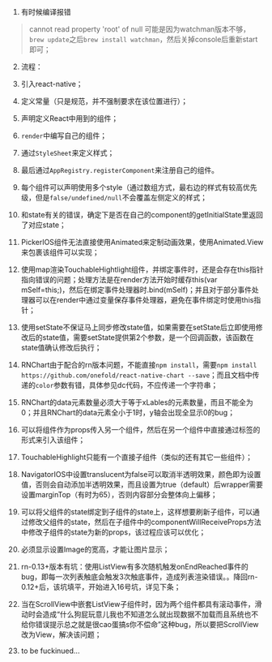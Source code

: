 1. 有时候编译报错
> cannot read property 'root' of null
可能是因为watchman版本不够，`brew update`之后`brew install watchman`，然后关掉console后重新start即可；

2. 流程：
  1. 引入react-native；
  2. 定义常量（只是规范，并不强制要求在该位置进行）；
  3. 声明定义React中用到的组件；
  4. `render`中编写自己的组件；
  5. 通过`StyleSheet`来定义样式；
  6. 最后通过`AppRegistry.registerComponent`来注册自己的组件。

3. 每个组件可以声明使用多个style（通过数组方式，最右边的样式有较高优先级，但是`false/undefined/null`不会覆盖左侧定义的样式；

4. 和state有关的错误，确定下是否在自己的component的getInitialState里返回了对应state；

5. PickerIOS组件无法直接使用Animated来定制动画效果，使用Animated.View来包裹该组件可以实现；

6. 使用map渲染TouchableHightlight组件，并绑定事件时，还是会存在this指针指向错误的问题；处理方法是在render方法开始时缓存this(var mSelf=this;)，然后在绑定事件处理器时.bind(mSelf)；并且对于部分事件处理器可以在render中通过变量保存事件处理器，避免在事件绑定时使用this指针；

7. 使用setState不保证马上同步修改state值，如果需要在setState后立即使用修改后的state值，需要setState提供第2个参数，是一个回调函数，该函数在state值确认修改后执行；

8. RNChart由于配合的rn版本问题，不能直接`npm install`，需要`npm install https://github.com/onefold/react-native-chart --save`；而且文档中传递的`color`参数有错，具体参见dc代码，不应传递一个字符串；

9. RNChart的data元素数量必须大于等于xLables的元素数量，而且不能全为0；并且RNChart的data元素全小于1时，y轴会出现全显示0的bug；

10. 可以将组件作为props传入另一个组件，然后在另一个组件中直接通过标签的形式来引入该组件；

11. TouchableHighlight只能有一个直接子组件（类似的还有其它一些组件）；

12. NavigatorIOS中设置translucent为false可以取消半透明效果，颜色即为设置值，否则会自动添加半透明效果，而且设置为true（default）后wrapper需要设置marginTop（有时为65），否则内容部分会整体向上偏移；

13. 可以将父组件的state绑定到子组件的state上，这样想要刷新子组件，可以通过修改父组件的state，然后在子组件中的componentWillReceiveProps方法中修改子组件的state为新的props，该过程应该可以优化；

14. 必须显示设置Image的宽高，才能让图片显示；

15. rn-0.13+版本有坑：使用ListView有多次随机触发onEndReached事件的bug，即每一次列表触底会触发3次触底事件，造成列表渲染错误。。降回rn-0.12+后，该坑填平，开始进入16号坑，详见下条；

16. 当在ScrollView中嵌套ListView子组件时，因为两个组件都具有滚动事件，滑动时会造成“什么狗屁玩意儿我也不知道怎么就出现数据不加载而且系统也不给你错误提示总之就是很cao蛋搞s你不偿命”这种bug，所以要把ScrollView改为View，解决该问题；

17. to be fuckinued...
